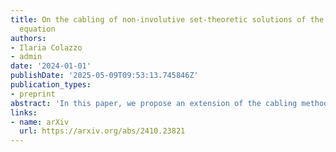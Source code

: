 ```yaml
---
title: On the cabling of non-involutive set-theoretic solutions of the Yang--Baxter
  equation
authors:
- Ilaria Colazzo
- admin
date: '2024-01-01'
publishDate: '2025-05-09T09:53:13.745846Z'
publication_types:
- preprint
abstract: 'In this paper, we propose an extension of the cabling methods to bijective non-degenerate solutions of the Yang--Baxter equation, with applications to indecomposable and simple solutions. We address two main challenges in extending this technique to the non-involutive case. First, we establish that the indecomposability of a solution can be assessed through its injectivization or the associated biquandle. Second, we show that the canonical embedding into the structure monoid resolves issues related to the pullback of subsolutions. Our results not only extend the theorems of Lebed, Ramirez and Vendramin to non-involutive solutions but also provide numerical criteria for indecomposability.'
links:
- name: arXiv
  url: https://arxiv.org/abs/2410.23821
---
```

